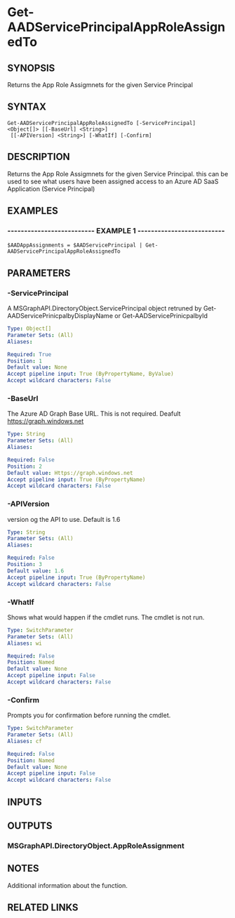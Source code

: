 # Get-AADServicePrincipalAppRoleAssignedTo

## SYNOPSIS
Returns the App Role Assigmnets for the given Service Principal

## SYNTAX

```
Get-AADServicePrincipalAppRoleAssignedTo [-ServicePrincipal] <Object[]> [[-BaseUrl] <String>]
 [[-APIVersion] <String>] [-WhatIf] [-Confirm]
```

## DESCRIPTION
Returns the App Role Assigmnets for the given Service Principal.
this can be used to see what users have been assigned access to an Azure AD SaaS Application (Service Principal)

## EXAMPLES

### -------------------------- EXAMPLE 1 --------------------------
```
$AADAppAssignments = $AADServicePrincipal | Get-AADServicePrincipalAppRoleAssignedTo
```

## PARAMETERS

### -ServicePrincipal
A MSGraphAPI.DirectoryObject.ServicePrincipal object retruned by Get-AADServicePrinicpalbyDisplayName or Get-AADServicePrinicpalbyId

```yaml
Type: Object[]
Parameter Sets: (All)
Aliases: 

Required: True
Position: 1
Default value: None
Accept pipeline input: True (ByPropertyName, ByValue)
Accept wildcard characters: False
```

### -BaseUrl
The Azure AD Graph Base URL.
This is not required.
Deafult 
    https://graph.windows.net

```yaml
Type: String
Parameter Sets: (All)
Aliases: 

Required: False
Position: 2
Default value: Https://graph.windows.net
Accept pipeline input: True (ByPropertyName)
Accept wildcard characters: False
```

### -APIVersion
version og the API to use.
Default is 1.6

```yaml
Type: String
Parameter Sets: (All)
Aliases: 

Required: False
Position: 3
Default value: 1.6
Accept pipeline input: True (ByPropertyName)
Accept wildcard characters: False
```

### -WhatIf
Shows what would happen if the cmdlet runs.
The cmdlet is not run.

```yaml
Type: SwitchParameter
Parameter Sets: (All)
Aliases: wi

Required: False
Position: Named
Default value: None
Accept pipeline input: False
Accept wildcard characters: False
```

### -Confirm
Prompts you for confirmation before running the cmdlet.

```yaml
Type: SwitchParameter
Parameter Sets: (All)
Aliases: cf

Required: False
Position: Named
Default value: None
Accept pipeline input: False
Accept wildcard characters: False
```

## INPUTS

## OUTPUTS

### MSGraphAPI.DirectoryObject.AppRoleAssignment

## NOTES
Additional information about the function.

## RELATED LINKS

